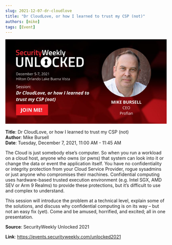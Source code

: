 ```yaml
---
slug: 2021-12-07-dr-cloudlove
title: "Dr CloudLove, or how I learned to trust my CSP (not)"
authors: [mike]
tags: [Event]
---
```


<a href="https://events.securityweekly.com/unlocked2021"><img src="./unlocked2021.jpg" /></a>

**Title**: Dr CloudLove, or how I learned to trust my CSP (not)  
**Author**: Mike Bursell  
**Date**: Tuesday, December 7, 2021, 11:00 AM - 11:45 AM  

The Cloud is just somebody else’s computer. So when you run a workload on a
cloud host, anyone who owns (or pwns) that system can look into it or 
change the data or event the application itself. You have no 
confidentiality or integrity protection from your Cloud Service 
Provider, rogue sysadmins or just anyone who compromises their machines.
Confidential computing uses hardware-based trusted execution 
environment (e.g. Intel SGX, AMD SEV or Arm 9 Realms) to provide these 
protections, but it’s difficult to use and complex to understand.

This session will introduce the problem at a technical level, explain
some of the solutions, and discuss why confidential computing is on its
way – but not an easy fix (yet). Come and be amused, horrified, and 
excited; all in one presentation.

**Source**: SecurityWeekly Unlocked 2021

**Link**: https://events.securityweekly.com/unlocked2021